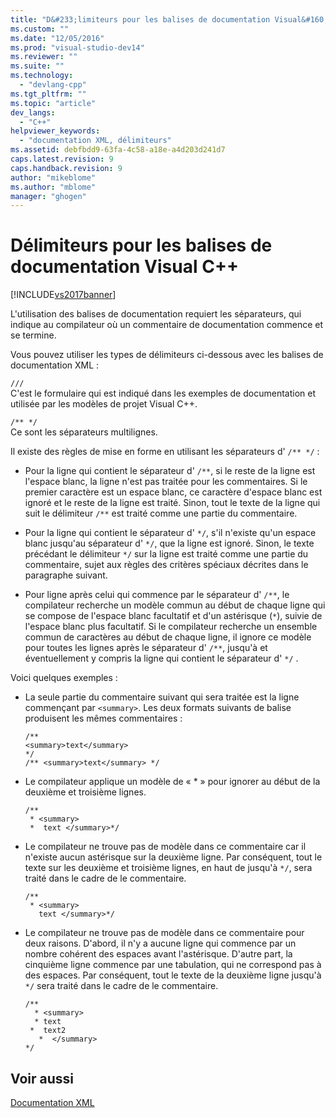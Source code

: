 ```yaml
---
title: "D&#233;limiteurs pour les balises de documentation Visual&#160;C++ | Microsoft Docs"
ms.custom: ""
ms.date: "12/05/2016"
ms.prod: "visual-studio-dev14"
ms.reviewer: ""
ms.suite: ""
ms.technology: 
  - "devlang-cpp"
ms.tgt_pltfrm: ""
ms.topic: "article"
dev_langs: 
  - "C++"
helpviewer_keywords: 
  - "documentation XML, délimiteurs"
ms.assetid: debfbdd9-63fa-4c58-a18e-a4d203d241d7
caps.latest.revision: 9
caps.handback.revision: 9
author: "mikeblome"
ms.author: "mblome"
manager: "ghogen"
---
```

# D&#233;limiteurs pour les balises de documentation Visual&#160;C++
[!INCLUDE[vs2017banner](../assembler/inline/includes/vs2017banner.md)]

L'utilisation des balises de documentation requiert les séparateurs, qui indique au compilateur où un commentaire de documentation commence et se termine.  
  
 Vous pouvez utiliser les types de délimiteurs ci\-dessous avec les balises de documentation XML :  
  
 `///`  
 C'est le formulaire qui est indiqué dans les exemples de documentation et utilisée par les modèles de projet Visual C\+\+.  
  
 `/** */`  
 Ce sont les séparateurs multilignes.  
  
 Il existe des règles de mise en forme en utilisant les séparateurs d' `/** */` :  
  
-   Pour la ligne qui contient le séparateur d' `/**`, si le reste de la ligne est l'espace blanc, la ligne n'est pas traitée pour les commentaires.  Si le premier caractère est un espace blanc, ce caractère d'espace blanc est ignoré et le reste de la ligne est traité.  Sinon, tout le texte de la ligne qui suit le délimiteur `/**` est traité comme une partie du commentaire.  
  
-   Pour la ligne qui contient le séparateur d' `*/`, s'il n'existe qu'un espace blanc jusqu'au séparateur d' `*/`, que la ligne est ignoré.  Sinon, le texte précédant le délimiteur `*/` sur la ligne est traité comme une partie du commentaire, sujet aux règles des critères spéciaux décrites dans le paragraphe suivant.  
  
-   Pour ligne après celui qui commence par le séparateur d' `/**`, le compilateur recherche un modèle commun au début de chaque ligne qui se compose de l'espace blanc facultatif et d'un astérisque \(`*`\), suivie de l'espace blanc plus facultatif.  Si le compilateur recherche un ensemble commun de caractères au début de chaque ligne, il ignore ce modèle pour toutes les lignes après le séparateur d' `/**`, jusqu'à et éventuellement y compris la ligne qui contient le séparateur d' `*/` .  
  
 Voici quelques exemples :  
  
-   La seule partie du commentaire suivant qui sera traitée est la ligne commençant par `<summary>`.  Les deux formats suivants de balise produisent les mêmes commentaires :  
  
    ```  
    /**  
    <summary>text</summary>   
    */  
    /** <summary>text</summary> */  
    ```  
  
-   Le compilateur applique un modèle de « \* » pour ignorer au début de la deuxième et troisième lignes.  
  
    ```  
    /**  
     * <summary>  
     *  text </summary>*/  
    ```  
  
-   Le compilateur ne trouve pas de modèle dans ce commentaire car il n'existe aucun astérisque sur la deuxième ligne.  Par conséquent, tout le texte sur les deuxième et troisième lignes, en haut de jusqu'à `*/`, sera traité dans le cadre de le commentaire.  
  
    ```  
    /**  
     * <summary>  
       text </summary>*/  
    ```  
  
-   Le compilateur ne trouve pas de modèle dans ce commentaire pour deux raisons.  D'abord, il n'y a aucune ligne qui commence par un nombre cohérent des espaces avant l'astérisque.  D'autre part, la cinquième ligne commence par une tabulation, qui ne correspond pas à des espaces.  Par conséquent, tout le texte de la deuxième ligne jusqu'à `*/` sera traité dans le cadre de le commentaire.  
  
    ```  
    /**  
      * <summary>  
      * text   
     *  text2  
       *  </summary>  
    */  
    ```  
  
## Voir aussi  
 [Documentation XML](../ide/xml-documentation-visual-cpp.md)